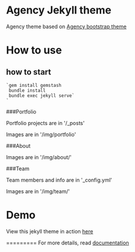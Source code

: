 Agency Jekyll theme
====================

Agency theme based on [Agency bootstrap theme ](https://startbootstrap.com/template-overviews/agency/)

# How to use

## how to start

    `gem install gemstash
     bundle install
     bundle exec jekyll serve`
    `

###Portfolio 

Portfolio projects are in '/_posts'

Images are in '/img/portfolio'

###About

Images are in '/img/about/'

###Team

Team members and info are in '_config.yml'

Images are in '/img/team/'


# Demo

View this jekyll theme in action [here](https://y7kim.github.io/agency-jekyll-theme)

=========
For more details, read [documentation](http://jekyllrb.com/)
